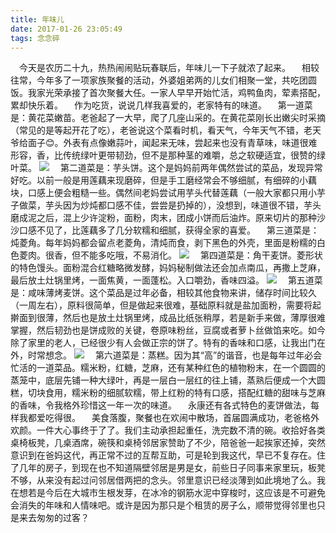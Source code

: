 ```yaml
---
title: 年味儿
date: 2017-01-26 23:05:49
tags: 念念碎
---
```

 今天是农历二十九，热热闹闹贴玩春联后，年味儿一下子就浓了起来。
 相较往常，今年多了一项家族聚餐的活动，外婆姐弟两的儿女们相聚一堂，共吃团圆饭。我家光荣承接了首次聚餐大任。一家人早早开始忙活，鸡鸭鱼肉，荤素搭配，累却快乐着。
 作为吃货，说说几样我喜爱的，老家特有的味道。
 第一道菜是：黄花菜嫩苗。老爸起了一大早，爬了几座山采的。在黄花菜刚长出嫩尖时采摘（常见的是等起开花了吃），老爸说这个菜看时机，看天气，今年天气不错，老天爷给面子😊。外表有点像嫩蒜叶，闻起来无味，尝起来也没有青草味，味道很难形容，香，比传统绿叶更带韧劲，但不是那种茎的难嚼，总之软硬适宜，很赞的绿叶菜。
![](//cdn.monniya.com/2017pic/yearintaste-01.jpg )
 第二道菜是：芋头饼。这个是妈妈前两年偶然尝试的菜品，发现异常好吃。以前一般是用莲藕来现磨碎，但是手工磨经常会不够细腻，有细碎的小藕块，口感上便会粗糙一些。偶然间老妈尝试用芋头代替莲藕（一般大家都只用小芋子做菜，芋头因为炒炖都口感不佳，尝尝是扔掉的），没想到，味道很不错，芋头磨成泥之后，混上少许淀粉，面粉，肉末，团成小饼而后油炸。原来切片的那种沙沙口感不见了，比莲藕多了几分软糯和细腻，获得全家的喜爱。
 第三道菜是：炖菱角。每年妈妈都会留点老菱角，清炖而食，剥下黑色的外壳，里面是粉糯的白色菱肉。很香，但不能多吃哦，不易消化。
![](//cdn.monniya.com/2017pic/yearintaste-03.jpg )
 第四道菜是：角干麦饼。菱形状的特色馒头。面粉混合红糖略微发酵，妈妈秘制做法还会加点南瓜，再撒上芝麻，最后放土灶锅里烤，一面焦黄，一面蓬松。入口嚼劲，香味四溢。
![](//cdn.monniya.com/2017pic/yearintaste-04.jpg )
 第五道菜是：咸味薄烤麦饼。这个菜品是过年必备，相较其他食物来讲，储存时间比较久（一周左右），原料很简单，但是做起来很难，基础原料就是盐加面粉，需要将起擀面到很薄，然后也是放土灶锅里烤，成品比纸张稍厚，若是新手来做，薄厚很难掌握，然后韧劲也是饼成败的关键，卷原味粉丝，豆腐或者萝卜丝做馅来吃。如今除了家里的老人，已经很少有人会做正宗的饼了。特有的香味和口感，让我出门在外，时常想念。
![](//cdn.monniya.com/2017pic/yearintaste-05.jpg )
 第六道菜是：蒸糕。因为其“高”的谐音，也是每年过年必会忙活的一道菜品。糯米粉，红糖，芝麻，还有某种红色的植物粉末，在一个圆圆的蒸笼中，底层先铺一种大绿叶，再是一层白一层红的往上铺，蒸熟后便成一个大圆糕，切块食用，糯米粉的细腻软糯，带上红粉的特有口感，搭配红糖的甜味与芝麻的香味，令我格外珍惜这一年一次的味道。
 永康还有各式特色的麦饼做法，每样我都爱吃得很。
 美食落腹，聚餐也在欢闹中散场，首届圆满成功，老爸格外欢颜。一件大心事终于了了。我们主动承担起重任，洗完数不清的碗。收拾好各类桌椅板凳，几桌酒席，碗筷和桌椅邻居家赞助了不少，陪爸爸一起挨家还掉，突然意识到在爸妈这代，再正常不过的互帮互助，可是轮到我这代，早已不复存在。住了几年的房子，到现在也不知道隔壁邻居是男是女，前些日子同事来家里玩，板凳不够，从来没有起过问邻居借两把的念头。邻里意识已经淡薄到如此境地了么。我在想若是今后在大城市生根发芽，在冰冷的钢筋水泥中穿梭时，这应该是不可避免会消失的年味和人情味吧。或许是因为那只是个租赁的房子么，顺带觉得邻里也只是来去匆匆的过客？
